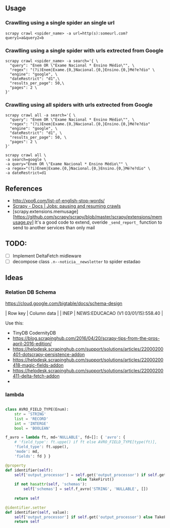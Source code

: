 ## Usage

### Crawlling using a single spider an single url
```shell
scrapy crawl <spider_name> -a url=http(s):someurl.com?query1=a&query2=b
```

### Crawlling using a single spider with urls extrected from Google
```shell
scrapy crawl <spider_name> -a search='{ \
  "query": "Enem OR \"Exame Nacional * Ensino Médio\"", \
  "regex": "(?i)Enem|Exame.{0,}Nacional.{0,}Ensino.{0,}Mé?e?dio" \
  "engine": "google", \
  "dateRestrict": "d1",\
  "results_per_page": 50,\
  "pages": 2 \
}' 
```

### Crawlling using all spiders with urls extrected from Google
```shell
scrapy crawl all -a search='{ \
  "query": "Enem OR \"Exame Nacional * Ensino Médio\"", \
  "regex": "(?i)Enem|Exame.{0,}Nacional.{0,}Ensino.{0,}Mé?e?dio"
  "engine": "google", \
  "dateRestrict": "d1", \
  "results_per_page": 50, \
  "pages": 2 \
}'

scrapy crawl all \
-a search=google \
-a query="Enem OR \"Exame Nacional * Ensino Médio\"" \
-a regex="(?i)Enem|Exame.{0,}Nacional.{0,}Ensino.{0,}Mé?e?dio" \
-a dateRestrict=d1

```

## References

 - http://xpo6.com/list-of-english-stop-words/
 - [Scrapy - Docs | Jobs: pausing and resuming crawls](https://doc.scrapy.org/en/latest/topics/jobs.html?highlight=scheduler)
 - [scrapy.extensions.memusage][https://github.com/scrapy/scrapy/blob/master/scrapy/extensions/memusage.py]
   It's a good code to extend, overide `_send_report_` function to send to another services than only mail


## TODO:

- [ ] Implement DeltaFetch midleware
- [ ] decompose class `.n--noticia__newsletter` to spider estadao

## Ideas

### Relation DB Schema

https://cloud.google.com/bigtable/docs/schema-design

| Row key | Column data |
| INEP | NEWS:EDUCACAO (V1 03/01/15):558.40 | 

Use this:
- TinyDB CodernityDB
- https://blog.scrapinghub.com/2016/04/20/scrapy-tips-from-the-pros-april-2016-edition/
- https://helpdesk.scrapinghub.com/support/solutions/articles/22000200401-dotscrapy-persistence-addon
- https://helpdesk.scrapinghub.com/support/solutions/articles/22000200418-magic-fields-addon
- https://helpdesk.scrapinghub.com/support/solutions/articles/22000200411-delta-fetch-addon
- 
### lambda

```python

class AVRO_FIELD_TYPE(Enum):
    str = 'STRING'
    list = 'RECORD'
    int = 'INTERGE'
    bool = 'BOOLEAN'

f_avro = lambda ft, md='NULLABLE', fd=[]: { 'avro': { 
    # 'field_type': ft.uppe() if ft else AVRO_FIELD_TYPE[type(ft)], 
    'field_type': ft.uppe(), 
    'mode': md, 
    'fields': fd } }

@property
def identifier(self):
    self['output_processor'] = self.get('output_processor') if self.get('output_processor') \
                                else TakeFirst()
    if not hasattr(self, 'schemas'):
        self['schemas'] = self.f_avro('STRING', 'NULLABLE', [])
    
    return self 

@identifier.setter
def identifier(self, value):
    self['output_processor'] if self.get('output_processor') else TakeFirst()
    return self 
```